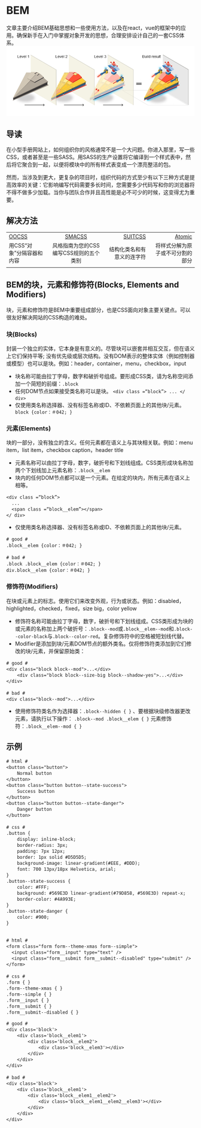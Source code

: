 # BEM
文章主要介绍BEM基础思想和一些使用方法，以及在react，vue的框架中的应用。确保新手在入门中掌握对象开发的思想，合理安排设计自己的一套CSS体系。
![](./ship.png)

## 导读

在小型手册网站上，如何组织你的风格通常不是一个大问题。你进入那里，写一些CSS，或者甚至是一些SASS。用SASS的生产设置将它编译到一个样式表中，然后将它聚合到一起，以便将模块中的所有样式表变成一个漂亮整洁的包。

然而，当涉及到更大，更复杂的项目时，组织代码的方式至少有以下三种方式是提高效率的关键：它影响编写代码需要多长时间，您需要多少代码写和你的浏览器将不得不做多少加载。当你与团队合作并且高性能是必不可少的时候，这变得尤为重要。

## 解决方法

|||||
------------ | :-----------: | -----------: |-----------: |
[OOCSS](http://oocss.org) | [SMACSS](http://smacss.com) | [SUITCSS](http://suitcss.github.io) | [Atomic](http://github.com/nemophrost/atomic-css) |
用CSS“对象”分隔容器和内容|风格指南为您的CSS编写CSS规则的五个类别|结构化类名和有意义的连字符|将样式分解为原子或不可分割的部分|
|||||

## BEM的块，元素和修饰符(Blocks, Elements and Modifiers)

块，元素和修饰符是BEM中重要组成部分，也是CSS面向对象主要关键点。可以很友好解决网站的CSS构造的难处。

### 块(Blocks)

封装一个独立的实体，它本身是有意义的。尽管块可以嵌套并相互交互，但在语义上它们保持平等; 没有优先级或层次结构。没有DOM表示的整体实体（例如控制器或模型）也可以是块。例如：header，container，menu，checkbox，input

- 块名称可能由拉丁字母，数字和破折号组成。要形成CSS类，请为名称空间添加一个简短的前缀：```.block```
- 任何DOM节点如果接受类名称可以是块。 ```<div class =“block”> ... </ div>```
- 仅使用类名称选择器、没有标签名称或ID、不依赖页面上的其他块/元素。 ```block {color：＃042; }```

### 元素(Elements)
块的一部分，没有独立的含义。任何元素都在语义上与其块相关联。例如：menu item，list item，checkbox caption，header title

- 元素名称可以由拉丁字母，数字，破折号和下划线组成。CSS类形成块名称加两个下划线加上元素名称：```.block__elem```
- 块内的任何DOM节点都可以是一个元素。在给定的块内，所有元素在语义上相等。
```
<div class =“block”>
  ...
  <span class =“block__elem”></span>
</ div>
```
- 仅使用类名称选择器、没有标签名称或ID、不依赖页面上的其他块/元素。 

```
# good #
.block__elem {color：＃042; }

# bad #
.block .block__elem {color：＃042; }
div.block__elem {color：＃042; }
```

### 修饰符(Modifiers)
在块或元素上的标志。使用它们来改变外观，行为或状态。例如：disabled，highlighted，checked，fixed，size big，color yellow

- 修饰符名称可能由拉丁字母，数字，破折号和下划线组成。CSS类形成为块的或元素的名称加上两个破折号：```.block--mod```或```.block__elem--mod```和```.block--color-black```与```.block--color-red```。复杂修饰符中的空格被短划线代替。
- Modifier是添加到块/元素DOM节点的额外类名。仅将修饰符类添加到它们修改的块/元素，并保留原始类：
```
# good #
<div class="block block--mod">...</div>
	<div class="block block--size-big block--shadow-yes">...</div>
</div>

# bad #
<div class="block--mod">...</div>

```
- 使用修饰符类名作为选择器：```.block--hidden { }``` 、要根据块级修改器更改元素，请执行以下操作： ```.block--mod .block__elem { }``` 元素修饰符：```.block__elem--mod { }```

## 示例
```
# html #
<button class="button">
	Normal button
</button>
<button class="button button--state-success">
	Success button
</button>
<button class="button button--state-danger">
	Danger button
</button>

# css #
.button {
	display: inline-block;
	border-radius: 3px;
	padding: 7px 12px;
	border: 1px solid #D5D5D5;
	background-image: linear-gradient(#EEE, #DDD);
	font: 700 13px/18px Helvetica, arial;
}
.button--state-success {
	color: #FFF;
	background: #569E3D linear-gradient(#79D858, #569E3D) repeat-x;
	border-color: #4A993E;
}
.button--state-danger {
	color: #900;
}

```

```

# html #
<form class="form form--theme-xmas form--simple">
  <input class="form__input" type="text" />
  <input class="form__submit form__submit--disabled" type="submit" />
</form>

# css #
.form { }
.form--theme-xmas { }
.form--simple { }
.form__input { }
.form__submit { }
.form__submit--disabled { }

```

```
# good #
<div class='block'>
    <div class='block__elem1'>
        <div class='block__elem2'>
            <div class='block__elem3'></div>
        </div>
    </div>
</div>

# bad #
<div class='block'>
    <div class='block__elem1'>
        <div class='block__elem1__elem2'>
            <div class='block__elem1__elem2__elem3'></div>
        </div>
    </div>
</div>

```

